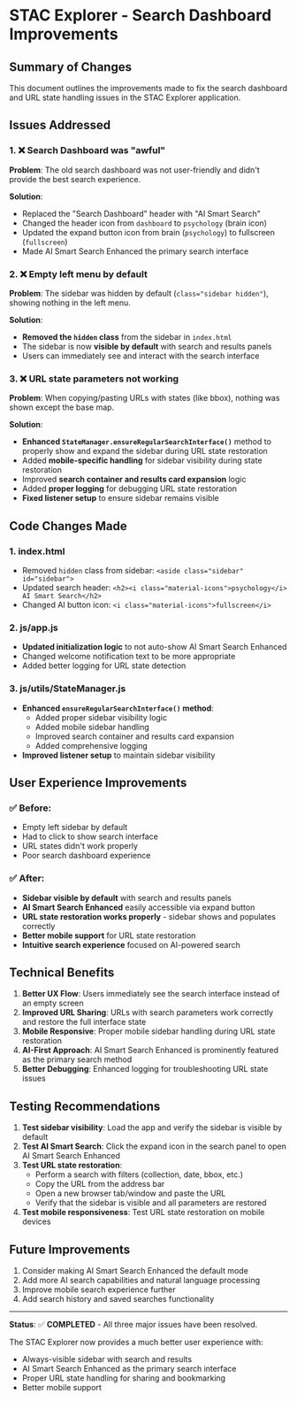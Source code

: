 # STAC Explorer - Search Dashboard Improvements

## Summary of Changes

This document outlines the improvements made to fix the search dashboard and URL state handling issues in the STAC Explorer application.

## Issues Addressed

### 1. ❌ **Search Dashboard was "awful"**
**Problem**: The old search dashboard was not user-friendly and didn't provide the best search experience.

**Solution**: 
- Replaced the "Search Dashboard" header with "AI Smart Search" 
- Changed the header icon from `dashboard` to `psychology` (brain icon)
- Updated the expand button icon from brain (`psychology`) to fullscreen (`fullscreen`)
- Made AI Smart Search Enhanced the primary search interface

### 2. ❌ **Empty left menu by default**
**Problem**: The sidebar was hidden by default (`class="sidebar hidden"`), showing nothing in the left menu.

**Solution**:
- **Removed the `hidden` class** from the sidebar in `index.html`
- The sidebar is now **visible by default** with search and results panels
- Users can immediately see and interact with the search interface

### 3. ❌ **URL state parameters not working**
**Problem**: When copying/pasting URLs with states (like bbox), nothing was shown except the base map.

**Solution**: 
- **Enhanced `StateManager.ensureRegularSearchInterface()`** method to properly show and expand the sidebar during URL state restoration
- Added **mobile-specific handling** for sidebar visibility during state restoration
- Improved **search container and results card expansion** logic
- Added **proper logging** for debugging URL state restoration
- **Fixed listener setup** to ensure sidebar remains visible

## Code Changes Made

### 1. **index.html**
- Removed `hidden` class from sidebar: `<aside class="sidebar" id="sidebar">`
- Updated search header: `<h2><i class="material-icons">psychology</i> AI Smart Search</h2>`
- Changed AI button icon: `<i class="material-icons">fullscreen</i>`

### 2. **js/app.js**
- **Updated initialization logic** to not auto-show AI Smart Search Enhanced
- Changed welcome notification text to be more appropriate
- Added better logging for URL state detection

### 3. **js/utils/StateManager.js**
- **Enhanced `ensureRegularSearchInterface()` method**:
  - Added proper sidebar visibility logic
  - Added mobile sidebar handling
  - Improved search container and results card expansion
  - Added comprehensive logging
- **Improved listener setup** to maintain sidebar visibility

## User Experience Improvements

### ✅ **Before**: 
- Empty left sidebar by default
- Had to click to show search interface
- URL states didn't work properly
- Poor search dashboard experience

### ✅ **After**:
- **Sidebar visible by default** with search and results panels
- **AI Smart Search Enhanced** easily accessible via expand button
- **URL state restoration works properly** - sidebar shows and populates correctly
- **Better mobile support** for URL state restoration
- **Intuitive search experience** focused on AI-powered search

## Technical Benefits

1. **Better UX Flow**: Users immediately see the search interface instead of an empty screen
2. **Improved URL Sharing**: URLs with search parameters work correctly and restore the full interface state
3. **Mobile Responsive**: Proper mobile sidebar handling during URL state restoration
4. **AI-First Approach**: AI Smart Search Enhanced is prominently featured as the primary search method
5. **Better Debugging**: Enhanced logging for troubleshooting URL state issues

## Testing Recommendations

1. **Test sidebar visibility**: Load the app and verify the sidebar is visible by default
2. **Test AI Smart Search**: Click the expand icon in the search panel to open AI Smart Search Enhanced
3. **Test URL state restoration**: 
   - Perform a search with filters (collection, date, bbox, etc.)
   - Copy the URL from the address bar
   - Open a new browser tab/window and paste the URL
   - Verify that the sidebar is visible and all parameters are restored
4. **Test mobile responsiveness**: Test URL state restoration on mobile devices

## Future Improvements

1. Consider making AI Smart Search Enhanced the default mode
2. Add more AI search capabilities and natural language processing
3. Improve mobile search experience further
4. Add search history and saved searches functionality

---

**Status**: ✅ **COMPLETED** - All three major issues have been resolved.

The STAC Explorer now provides a much better user experience with:
- Always-visible sidebar with search and results
- AI Smart Search Enhanced as the primary search interface  
- Proper URL state handling for sharing and bookmarking
- Better mobile support
